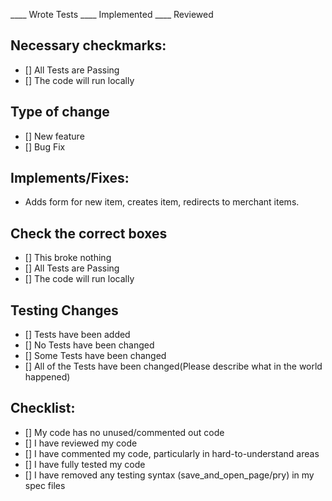 ____ Wrote Tests
____ Implemented
____ Reviewed


## Necessary checkmarks:
- [] All Tests are Passing
- [] The code will run locally

## Type of change
- [] New feature
- [] Bug Fix

## Implements/Fixes:
* Adds form for new item, creates item, redirects to merchant items.

## Check the correct boxes
- [] This broke nothing
- [] All Tests are Passing
- [] The code will run locally

## Testing Changes
- [] Tests have been added
- [] No Tests have been changed
- [] Some Tests have been changed
- [] All of the Tests have been changed(Please describe what in the world happened)

## Checklist:
- [] My code has no unused/commented out code
- [] I have reviewed my code
- [] I have commented my code, particularly in hard-to-understand areas
- [] I have fully tested my code
- [] I have removed any testing syntax (save_and_open_page/pry) in my spec files
